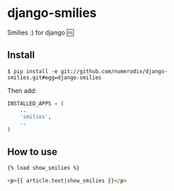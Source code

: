 django-smilies
=============

Smilies :) for django :cool:

Install
-------

    $ pip install -e git://github.com/numerodix/django-smilies.git#egg=django-smilies

Then add:

```python
INSTALLED_APPS = (
    ..
    'smilies',
    ..
)
```

How to use
----------

```html
{% load show_smilies %}

<p>{{ article.text|show_smilies }}</p>
```
